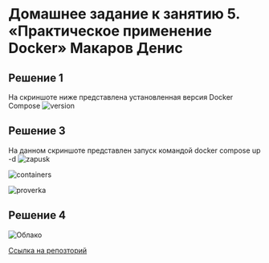 # Домашнее задание к занятию 5. «Практическое применение Docker» Макаров Денис

## Решение 1

На скриншоте ниже представлена установленная версия Docker Compose 
![version](https://github.com/user-attachments/assets/788a5975-f756-4f6d-a172-101df8a2c319)

## Решение 3
На данном скриншоте представлен запуск командой docker compose up -d
![zapusk](https://github.com/user-attachments/assets/9303bafd-a3d3-4fc2-a67f-0a8df275a818)

![containers](https://github.com/user-attachments/assets/7757caff-ec88-471b-9674-3ec5b7cbaaf5)

![proverka](https://github.com/user-attachments/assets/85130591-73ac-4b8a-b605-1d7dc045931d)


## Решение 4

![Облако](https://github.com/user-attachments/assets/47dd380a-fb24-45bd-8a8c-07f6ff037c60)

[Ссылка на репозторий](https://github.com/Makarov-Denis/shvirtd-example-python)
 
